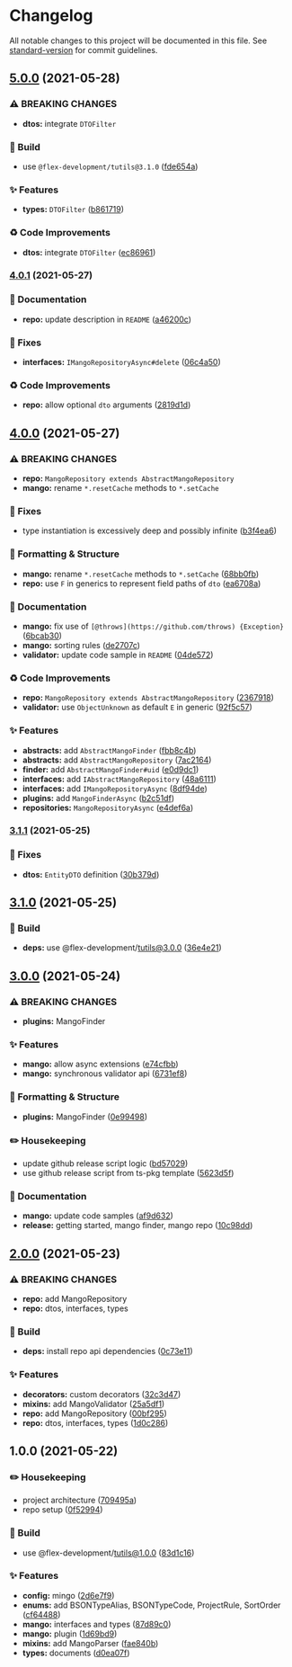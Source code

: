 # Changelog

All notable changes to this project will be documented in this file. See [standard-version](https://github.com/conventional-changelog/standard-version) for commit guidelines.

## [5.0.0](https://github.com/flex-development/mango/compare/v4.0.1...v5.0.0) (2021-05-28)


### ⚠ BREAKING CHANGES

* **dtos:** integrate `DTOFilter`

### :hammer: Build

* use `@flex-development/tutils@3.1.0` ([fde654a](https://github.com/flex-development/mango/commit/fde654a2317d198e6ca121eef986c697ab725427))


### :sparkles: Features

* **types:** `DTOFilter` ([b861719](https://github.com/flex-development/mango/commit/b86171947f92bff077a1b2678fe6bc8bd31c5a9c))


### :recycle: Code Improvements

* **dtos:** integrate `DTOFilter` ([ec86961](https://github.com/flex-development/mango/commit/ec8696104ed8e9f88a54edaac79a0fb6257a86f0))

### [4.0.1](https://github.com/flex-development/mango/compare/v4.0.0...v4.0.1) (2021-05-27)


### :book: Documentation

* **repo:** update description in `README` ([a46200c](https://github.com/flex-development/mango/commit/a46200c363d99b5c9433e97d11e69a24778e370b))


### :bug: Fixes

* **interfaces:** `IMangoRepositoryAsync#delete` ([06c4a50](https://github.com/flex-development/mango/commit/06c4a50221e1076eed101ba2d7f82c9db25c2b07))


### :recycle: Code Improvements

* **repo:** allow optional `dto` arguments ([2819d1d](https://github.com/flex-development/mango/commit/2819d1d7c977cf6277317f183615b0ae3b5fa299))

## [4.0.0](https://github.com/flex-development/mango/compare/v3.1.1...v4.0.0) (2021-05-27)


### ⚠ BREAKING CHANGES

* **repo:** `MangoRepository extends AbstractMangoRepository`
* **mango:** rename `*.resetCache` methods to `*.setCache`

### :bug: Fixes

* type instantiation is excessively deep and possibly infinite ([b3f4ea6](https://github.com/flex-development/mango/commit/b3f4ea6df5ad4060c0e84b9e32d1759512461b56))


### :nail_care: Formatting & Structure

* **mango:** rename `*.resetCache` methods to `*.setCache` ([68bb0fb](https://github.com/flex-development/mango/commit/68bb0fb598fb46dbda700b552c5d81b72b6e4a20))
* **repo:** use `F` in generics to represent field paths of `dto` ([ea6708a](https://github.com/flex-development/mango/commit/ea6708aafb994c1049968aaf9ba2cb4980ff7642))


### :book: Documentation

* **mango:** fix use of `[@throws](https://github.com/throws) {Exception}` ([6bcab30](https://github.com/flex-development/mango/commit/6bcab30eb2d77305e97cdf54d2dd6717e1db1e98))
* **mango:** sorting rules ([de2707c](https://github.com/flex-development/mango/commit/de2707c1d92f3127f6a8cf460eb92db9263d1953))
* **validator:** update code sample in `README` ([04de572](https://github.com/flex-development/mango/commit/04de572d38d50e3a5dc2e43c3055af467ccb4bea))


### :recycle: Code Improvements

* **repo:** `MangoRepository extends AbstractMangoRepository` ([2367918](https://github.com/flex-development/mango/commit/2367918751b6cc91faf317436d00ee0148f51590))
* **validator:** use `ObjectUnknown` as default `E` in generic ([92f5c57](https://github.com/flex-development/mango/commit/92f5c577f930a8c8f0506347cea8a248ae8c8782))


### :sparkles: Features

* **abstracts:** add `AbstractMangoFinder` ([fbb8c4b](https://github.com/flex-development/mango/commit/fbb8c4b74b8f8b02aa7cac1446434f3629c0cad8))
* **abstracts:** add `AbstractMangoRepository` ([7ac2164](https://github.com/flex-development/mango/commit/7ac21647b13359abd568b34d6d08cdbb20888857))
* **finder:** add `AbstractMangoFinder#uid` ([e0d9dc1](https://github.com/flex-development/mango/commit/e0d9dc1646bb610ea0976341e1027c35dc3cc148))
* **interfaces:** add `IAbstractMangoRepository` ([48a6111](https://github.com/flex-development/mango/commit/48a61113bb42bca75933fba01e4be110ce8c7102))
* **interfaces:** add `IMangoRepositoryAsync` ([8df94de](https://github.com/flex-development/mango/commit/8df94deba66d8e49a16b3a3619b2744913f6b2ca))
* **plugins:** add `MangoFinderAsync` ([b2c51df](https://github.com/flex-development/mango/commit/b2c51dfe00eeb5c23f60806f429353962ee1c6b3))
* **repositories:** `MangoRepositoryAsync` ([e4def6a](https://github.com/flex-development/mango/commit/e4def6a749935325e0f33277f71fbd20e8e335e3))

### [3.1.1](https://github.com/flex-development/mango/compare/v3.1.0...v3.1.1) (2021-05-25)


### :bug: Fixes

* **dtos:** `EntityDTO` definition ([30b379d](https://github.com/flex-development/mango/commit/30b379da1ca83fdd5aed54c62d35cfa71ec52593))

## [3.1.0](https://github.com/flex-development/mango/compare/v3.0.0...v3.1.0) (2021-05-25)


### :hammer: Build

* **deps:** use @flex-development/tutils@3.0.0 ([36e4e21](https://github.com/flex-development/mango/commit/36e4e21858c407b36e6234f21a1174bd09994bac))

## [3.0.0](https://github.com/flex-development/mango/compare/v2.0.0...v3.0.0) (2021-05-24)


### ⚠ BREAKING CHANGES

* **plugins:** MangoFinder

### :sparkles: Features

* **mango:** allow async extensions ([e74cfbb](https://github.com/flex-development/mango/commit/e74cfbb9b5a991704854a5c6e50f58d6cb39be30))
* **mango:** synchronous validator api ([6731ef8](https://github.com/flex-development/mango/commit/6731ef8a6e87c1815ad184e48ca16916f8c58c36))


### :nail_care: Formatting & Structure

* **plugins:** MangoFinder ([0e99498](https://github.com/flex-development/mango/commit/0e99498003b5ffe03bfe496194f981ca5e97d07f))


### :pencil2: Housekeeping

* update github release script logic ([bd57029](https://github.com/flex-development/mango/commit/bd57029961f9b1eba0d12b49bff6b4ff332b6ca4))
* use github release script from ts-pkg template ([5623d5f](https://github.com/flex-development/mango/commit/5623d5ff4f681712c64da0e2006df299b433478c))


### :book: Documentation

* **mango:** update code samples ([af9d632](https://github.com/flex-development/mango/commit/af9d632191d83d60ca4b15308fc3ebaf655a3288))
* **release:** getting started, mango finder, mango repo ([10c98dd](https://github.com/flex-development/mango/commit/10c98dd7805c1a4378529f9b64eeeaae731a00e3))

## [2.0.0](https://github.com/flex-development/mango/compare/v1.0.0...v2.0.0) (2021-05-23)


### ⚠ BREAKING CHANGES

* **repo:** add MangoRepository
* **repo:** dtos, interfaces, types

### :hammer: Build

* **deps:** install repo api dependencies ([0c73e11](https://github.com/flex-development/mango/commit/0c73e11351468c6613560ea08d66d3c97a3ddee5))


### :sparkles: Features

* **decorators:** custom decorators ([32c3d47](https://github.com/flex-development/mango/commit/32c3d4767e7e8db90ca1a38381db55876cbfc2bc))
* **mixins:** add MangoValidator ([25a5df1](https://github.com/flex-development/mango/commit/25a5df10d69cc157b94215f2d794b61fb6a97b6c))
* **repo:** add MangoRepository ([00bf295](https://github.com/flex-development/mango/commit/00bf2958b8a68b81b97a1a695fa6f6d97ccef868))
* **repo:** dtos, interfaces, types ([1d0c286](https://github.com/flex-development/mango/commit/1d0c28660da03a92509c21016c9f99ab2b73cf62))

## 1.0.0 (2021-05-22)


### :pencil2: Housekeeping

* project architecture ([709495a](https://github.com/flex-development/mango/commit/709495a0a287dddda14dbff83ea69e641fe07751))
* repo setup ([0f52994](https://github.com/flex-development/mango/commit/0f52994793364b07a60d0b2c6aa8e46fa9952b59))


### :hammer: Build

* use @flex-development/tutils@1.0.0 ([83d1c16](https://github.com/flex-development/mango/commit/83d1c16a13814d8fd1cc212a38e58e0032703da4))


### :sparkles: Features

* **config:** mingo ([2d6e7f9](https://github.com/flex-development/mango/commit/2d6e7f9dd6509d378a92bd789f740b2200d903bb))
* **enums:** add BSONTypeAlias, BSONTypeCode, ProjectRule, SortOrder ([cf64488](https://github.com/flex-development/mango/commit/cf6448896b78dc4ad4494c37e0b5b1cf466ef84c))
* **mango:** interfaces and types ([87d89c0](https://github.com/flex-development/mango/commit/87d89c02043eb37a26f685d9430140e0a435e008))
* **mango:** plugin ([1d69bd9](https://github.com/flex-development/mango/commit/1d69bd9beb5e09bfa611287003c424980ffcdb7d))
* **mixins:** add MangoParser ([fae840b](https://github.com/flex-development/mango/commit/fae840b6fec386c7a10391e29dd97e6d80c62843))
* **types:** documents ([d0ea07f](https://github.com/flex-development/mango/commit/d0ea07f80a0f6aad96cab32ec3acd9e060f487f2))

